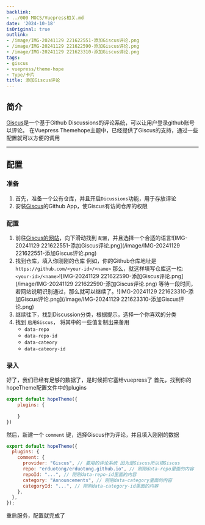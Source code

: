 ```yaml
---
backlink:
- ../000 MOCS/Vuepress相关.md
date: '2024-10-18'
isOriginal: true
outlink:
- /image/IMG-20241129 221622551-添加Giscus评论.png
- /image/IMG-20241129 221622590-添加Giscus评论.png
- /image/IMG-20241129 221623310-添加Giscus评论.png
tags:
- giscus
- vuepress/theme-hope
- Type/卡片
title: 添加Giscus评论
---
```

## 简介
[Giscus](https://giscus.app/zh-CN)是一个基于Github Discussions的评论系统，可以让用户登录github账号以评论。
在Vuepress Themehope主题中，已经提供了Giscus的支持，通过一些配置就可以方便的调用

---

## 配置
### 准备
1. 首先，准备一个公有仓库，并且开启`Dicussions`功能，用于存放评论
2. 安装[Giscus](https://github.com/apps/giscus)的Github App，使Giscus有访问仓库的权限
### 配置
1.  前往[Giscus的网站](https://giscus.app/zh-CN)，向下滑动找到 `配置`，并且选择一个合适的语言![IMG-20241129 221622551-添加Giscus评论.png](/image/IMG-20241129 221622551-添加Giscus评论.png)
2. 找到仓库，填入你刚刚的仓库
   例如，你的Github仓库地址是 `https://github.com/<your-id>/<name>`
   那么，就这样填写仓库这一栏: 
   `<your-id>/<name>`![IMG-20241129 221622590-添加Giscus评论.png](/image/IMG-20241129 221622590-添加Giscus评论.png)
   等待一段时间，若网站说明识别通过，那么就可以继续了。![IMG-20241129 221623310-添加Giscus评论.png](/image/IMG-20241129 221623310-添加Giscus评论.png)
3. 继续往下，找到Discussion分类，根据提示，选择一个你喜欢的分类
4. 找到 `启用Giscus`， 将其中的一些值复制出来备用
    -  `data-repo`
    -  `data-repo-id`
    -  `data-cateory`
    -  `data-cateory-id`
### 录入
好了，我们已经有足够的数据了，是时候把它塞给vuepress了
首先，找到你的hopeTheme配置文件中的plugins
   ```javascript
export default hopeTheme({
    plugins: {
    
    }
})
```

   然后，新建一个 `comment` 键，选择Giscus作为评论，并且填入刚刚的数据
```javascript
export default hopeTheme({
  plugins: {
    comment: {
      provider: "Giscus", // 要用的评论系统 因为是Giscus所以填Giscus
      repo: "erduotong/erduotong.github.io", // 刚刚data-repo里面的内容
      repoId: "...", // 刚刚data-repo-id里面的内容
      category: "Announcements", // 刚刚data-category里面的内容
      categoryId: "...", // 刚刚data-category-id里面的内容
    },
  },
});
```

重启服务，配置就完成了